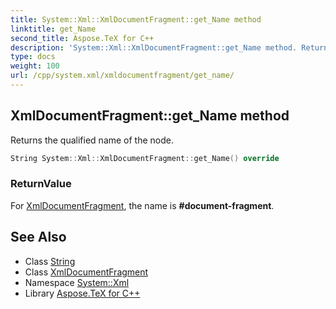 ```yaml
---
title: System::Xml::XmlDocumentFragment::get_Name method
linktitle: get_Name
second_title: Aspose.TeX for C++
description: 'System::Xml::XmlDocumentFragment::get_Name method. Returns the qualified name of the node in C++.'
type: docs
weight: 100
url: /cpp/system.xml/xmldocumentfragment/get_name/
---
```

## XmlDocumentFragment::get_Name method


Returns the qualified name of the node.

```cpp
String System::Xml::XmlDocumentFragment::get_Name() override
```


### ReturnValue

For [XmlDocumentFragment](../), the name is **#document-fragment**.

## See Also

* Class [String](../../../system/string/)
* Class [XmlDocumentFragment](../)
* Namespace [System::Xml](../../)
* Library [Aspose.TeX for C++](../../../)

